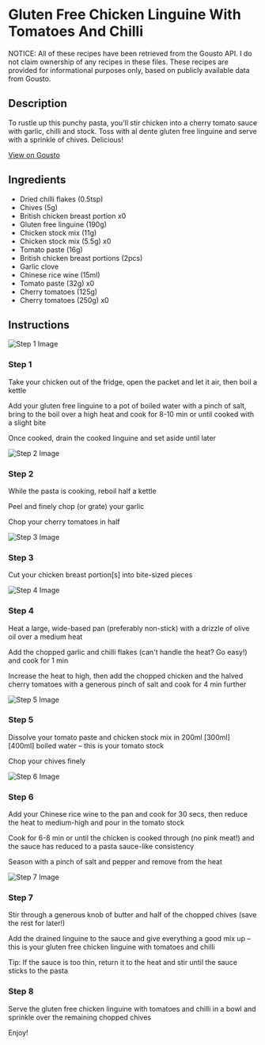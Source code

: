 # Gluten Free Chicken Linguine With Tomatoes And Chilli

NOTICE: All of these recipes have been retrieved from the Gousto API. I do not claim ownership of any recipes in these files. These recipes are provided for informational purposes only, based on publicly available data from Gousto.

## Description

To rustle up this punchy pasta, you'll stir chicken into a cherry tomato sauce with garlic, chilli and stock. Toss with al dente gluten free linguine and serve with a sprinkle of chives. Delicious!

[View on Gousto](https://www.gousto.co.uk/recipes/cookbook/gluten-free-chicken-linguine-with-tomatoes-and-chilli)

## Ingredients

- Dried chilli flakes (0.5tsp)
- Chives (5g)
- British chicken breast portion x0
- Gluten free linguine (190g)
- Chicken stock mix (11g)
- Chicken stock mix (5.5g) x0
- Tomato paste (16g)
- British chicken breast portions (2pcs)
- Garlic clove
- Chinese rice wine (15ml)
- Tomato paste (32g) x0
- Cherry tomatoes (125g)
- Cherry tomatoes (250g) x0

## Instructions

![Step 1 Image](https://production-media.gousto.co.uk/cms/recipe-step-image/step-1-copy-27-1699456234975-x200.jpg)

### Step 1

Take your chicken out of the fridge, open the packet and let it air, then boil a kettle

Add your gluten free linguine to a pot of boiled water with a pinch of salt, bring to the boil over a high heat and cook for 8-10 min or until cooked with a slight bite

Once cooked, drain the cooked linguine and set aside until later

![Step 2 Image](https://production-media.gousto.co.uk/cms/recipe-step-image/step-2-copy-31-1699456238968-x200.jpg)

### Step 2

While the pasta is cooking, reboil half a kettle

Peel and finely chop (or grate) your garlic

Chop your cherry tomatoes in half

![Step 3 Image](https://production-media.gousto.co.uk/cms/recipe-step-image/step-3-copy-34-1699456242932-x200.jpg)

### Step 3

Cut your chicken breast portion[s] into bite-sized pieces

![Step 4 Image](https://production-media.gousto.co.uk/cms/recipe-step-image/step-4-copy-33-1699456246592-x200.jpg)

### Step 4

Heat a large, wide-based pan (preferably non-stick) with a drizzle of olive oil over a medium heat

Add the chopped garlic and chilli flakes (can't handle the heat? Go easy!) and cook for 1 min

Increase the heat to high, then add the chopped chicken and the halved cherry tomatoes with a generous pinch of salt and cook for 4 min further

![Step 5 Image](https://production-media.gousto.co.uk/cms/recipe-step-image/step-5-copy-31-1699456249917-x200.jpg)

### Step 5

Dissolve your tomato paste and chicken stock mix in 200ml <span class="text-purple">[300ml]</span> <span class="text-danger">[400ml]</span> boiled water – this is your tomato stock

Chop your chives finely

![Step 6 Image](https://production-media.gousto.co.uk/cms/recipe-step-image/step-6-copy-29-1699456252817-x200.jpg)

### Step 6

Add your Chinese rice wine to the pan and cook for 30 secs, then reduce the heat to medium-high and pour in the tomato stock

Cook for 6-8 min or until the chicken is cooked through (no pink meat!) and the sauce has reduced to a pasta sauce-like consistency

Season with a pinch of salt and pepper and remove from the heat

![Step 7 Image](https://production-media.gousto.co.uk/cms/recipe-step-image/step-7-copy-21-1699456255952-x200.jpg)

### Step 7

Stir through a generous knob of butter and half of the chopped chives (save the rest for later!)

Add the drained linguine to the sauce and give everything a good mix up – this is your gluten free chicken linguine with tomatoes and chilli

Tip: If the sauce is too thin, return it to the heat and stir until the sauce sticks to the pasta

### Step 8

Serve the gluten free chicken linguine with tomatoes and chilli in a bowl and sprinkle over the remaining chopped chives

Enjoy!

